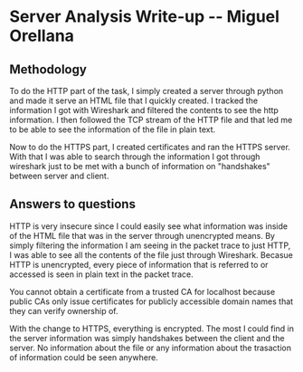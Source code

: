 # Server Analysis Write-up -- Miguel Orellana

## Methodology

To do the HTTP part of the task, I simply created a server through python and made it serve an HTML file that I quickly created. I tracked the information I got with Wireshark and filtered the contents to see the http information. I then followed the TCP stream of the HTTP file and that led me to be able to see the information of the file in plain text. 

Now to do the HTTPS part, I created certificates and ran the HTTPS server. With that I was able to search through the information I got through wireshark just to be met with a bunch of information on "handshakes" between server and client. 

## Answers to questions

HTTP is very insecure since I could easily see what information was inside of the HTML file that was in the server through unencrypted means. By simply filtering the information I am seeing in the packet trace to just HTTP, I was able to see all the contents of the file just through Wireshark. Becasue HTTP is unencrypted, every piece of information that is referred to or accessed is seen in plain text in the packet trace.

You cannot obtain a certificate from a trusted CA for localhost because public CAs only issue certificates for publicly accessible domain names that they can verify ownership of.

With the change to HTTPS, everything is encrypted. The most I could find in the server information was simply handshakes between the client and the server. No information about the file or any information about the trasaction of information could be seen anywhere. 
